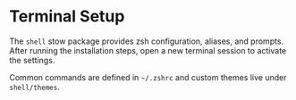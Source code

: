 # Terminal Setup

The `shell` stow package provides zsh configuration, aliases, and prompts. After running the installation steps, open a new terminal session to activate the settings.

Common commands are defined in `~/.zshrc` and custom themes live under `shell/themes`.
